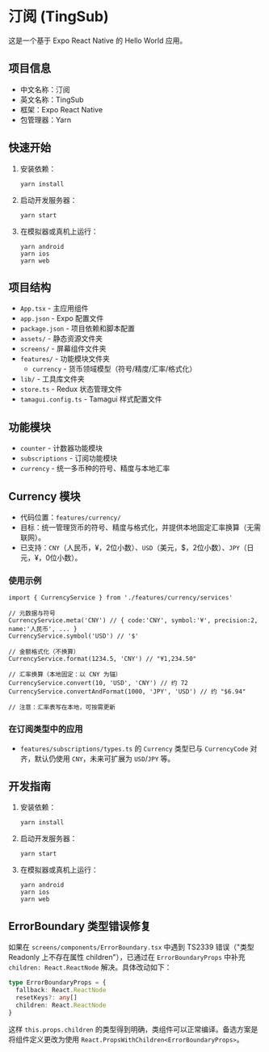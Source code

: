 # 汀阅 (TingSub)

这是一个基于 Expo React Native 的 Hello World 应用。

## 项目信息

- 中文名称：汀阅
- 英文名称：TingSub
- 框架：Expo React Native
- 包管理器：Yarn

## 快速开始

1. 安装依赖：
   ```
   yarn install
   ```

2. 启动开发服务器：
   ```
   yarn start
   ```

3. 在模拟器或真机上运行：
   ```
   yarn android
   yarn ios
   yarn web
   ```

## 项目结构

- `App.tsx` - 主应用组件
- `app.json` - Expo 配置文件
- `package.json` - 项目依赖和脚本配置
- `assets/` - 静态资源文件夹
- `screens/` - 屏幕组件文件夹
- `features/` - 功能模块文件夹
  - `currency` - 货币领域模型（符号/精度/汇率/格式化）
- `lib/` - 工具库文件夹
- `store.ts` - Redux 状态管理文件
- `tamagui.config.ts` - Tamagui 样式配置文件

## 功能模块

- `counter` - 计数器功能模块
- `subscriptions` - 订阅功能模块
 - `currency` - 统一多币种的符号、精度与本地汇率

## Currency 模块

- 代码位置：`features/currency/`
- 目标：统一管理货币的符号、精度与格式化，并提供本地固定汇率换算（无需联网）。
- 已支持：`CNY`（人民币，¥，2位小数）、`USD`（美元，$，2位小数）、`JPY`（日元，¥，0位小数）。

### 使用示例

```
import { CurrencyService } from './features/currency/services'

// 元数据与符号
CurrencyService.meta('CNY') // { code:'CNY', symbol:'¥', precision:2, name:'人民币', ... }
CurrencyService.symbol('USD') // '$'

// 金额格式化（不换算）
CurrencyService.format(1234.5, 'CNY') // "¥1,234.50"

// 汇率换算（本地固定：以 CNY 为锚）
CurrencyService.convert(10, 'USD', 'CNY') // 约 72
CurrencyService.convertAndFormat(1000, 'JPY', 'USD') // 约 "$6.94"

// 注意：汇率表写在本地，可按需更新
```

### 在订阅类型中的应用

- `features/subscriptions/types.ts` 的 `Currency` 类型已与 `CurrencyCode` 对齐，默认仍使用 `CNY`，未来可扩展为 `USD`/`JPY` 等。


## 开发指南

1. 安装依赖：
   ```
   yarn install
   ```

2. 启动开发服务器：
   ```
   yarn start
   ```

3. 在模拟器或真机上运行：
   ```
   yarn android
   yarn ios
   yarn web
   ```
## ErrorBoundary 类型错误修复

如果在 `screens/components/ErrorBoundary.tsx` 中遇到 TS2339 错误（"类型 Readonly<ErrorBoundaryProps> 上不存在属性 children"），已通过在 `ErrorBoundaryProps` 中补充 `children: React.ReactNode` 解决。具体改动如下：

```ts
type ErrorBoundaryProps = {
  fallback: React.ReactNode
  resetKeys?: any[]
  children: React.ReactNode
}
```

这样 `this.props.children` 的类型得到明确，类组件可以正常编译。备选方案是将组件定义更改为使用 `React.PropsWithChildren<ErrorBoundaryProps>`。